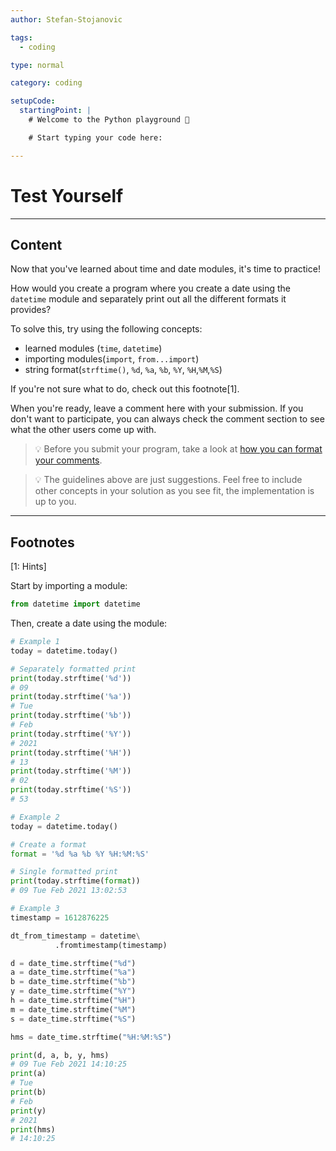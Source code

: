 ```yaml
---
author: Stefan-Stojanovic

tags:
  - coding

type: normal

category: coding

setupCode:
  startingPoint: |
    # Welcome to the Python playground 👋

    # Start typing your code here:

---
```


# Test Yourself

---

## Content

Now that you've learned about time and date modules, it's time to practice!

How would you create a program where you create a date using the `datetime` module and separately print out all the different formats it provides?

To solve this, try using the following concepts:
- learned modules (`time`, `datetime`)
- importing modules(`import`, `from...import`)
- string format(`strftime()`, `%d`, `%a`, `%b`, `%Y`, `%H`,`%M`,`%S`)


If you're not sure what to do, check out this footnote[1].

When you're ready, leave a comment here with your submission. If you don't want to participate, you can always check the comment section to see what the other users come up with.

> 💡 Before you submit your program, take a look at [how you can format your comments](https://www.enki.com/glossary/general/markdown-formatting).

> 💡 The guidelines above are just suggestions. Feel free to include other concepts in your solution as you see fit, the implementation is up to you.


---

## Footnotes

[1: Hints]

Start by importing a module:

```python
from datetime import datetime
```

Then, create a date using the module:

```python
# Example 1
today = datetime.today()

# Separately formatted print
print(today.strftime('%d'))
# 09
print(today.strftime('%a'))
# Tue
print(today.strftime('%b'))
# Feb
print(today.strftime('%Y'))
# 2021
print(today.strftime('%H'))
# 13
print(today.strftime('%M'))
# 02
print(today.strftime('%S'))
# 53
```


```python
# Example 2
today = datetime.today()

# Create a format
format = '%d %a %b %Y %H:%M:%S'

# Single formatted print
print(today.strftime(format))
# 09 Tue Feb 2021 13:02:53
```

```python
# Example 3
timestamp = 1612876225

dt_from_timestamp = datetime\
          .fromtimestamp(timestamp)

d = date_time.strftime("%d")
a = date_time.strftime("%a")
b = date_time.strftime("%b")
y = date_time.strftime("%Y")
h = date_time.strftime("%H")
m = date_time.strftime("%M")
s = date_time.strftime("%S")

hms = date_time.strftime("%H:%M:%S")

print(d, a, b, y, hms)
# 09 Tue Feb 2021 14:10:25
print(a)
# Tue
print(b)
# Feb
print(y)
# 2021
print(hms)
# 14:10:25
```
